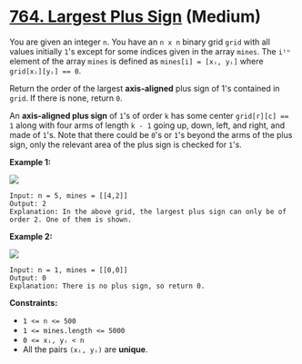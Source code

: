 # [764. Largest Plus Sign][link] (Medium)

[link]: https://leetcode.com/problems/largest-plus-sign/

You are given an integer `n`. You have an `n x n` binary grid `grid` with all values initially `1`'s
except for some indices given in the array `mines`. The `iᵗʰ` element of the array `mines` is
defined as `mines[i] = [xᵢ, yᵢ]` where `grid[xᵢ][yᵢ] == 0`.

Return the order of the largest **axis-aligned** plus sign of 1's contained in  `grid`. If there is
none, return `0`.

An **axis-aligned plus sign** of `1`'s of order `k` has some center `grid[r][c] == 1` along with four
arms of length `k - 1` going up, down, left, and right, and made of `1`'s. Note that there could be
`0`'s or `1`'s beyond the arms of the plus sign, only the relevant area of the plus sign is checked
for `1`'s.

**Example 1:**

![](https://assets.leetcode.com/uploads/2021/06/13/plus1-grid.jpg)

```
Input: n = 5, mines = [[4,2]]
Output: 2
Explanation: In the above grid, the largest plus sign can only be of order 2. One of them is shown.
```

**Example 2:**

![](https://assets.leetcode.com/uploads/2021/06/13/plus2-grid.jpg)

```
Input: n = 1, mines = [[0,0]]
Output: 0
Explanation: There is no plus sign, so return 0.
```

**Constraints:**

- `1 <= n <= 500`
- `1 <= mines.length <= 5000`
- `0 <= xᵢ, yᵢ < n`
- All the pairs `(xᵢ, yᵢ)` are **unique**.
